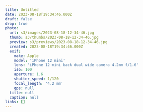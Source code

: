 ```yaml
---
title: Untitled
date: 2023-08-18T19:34:46.000Z
draft: false
drop: true
photo:
  url: s3/images/2023-08-18-12-34-46.jpg
  thumb: s3/thumbs/2023-08-18-12-34-46.jpg
  preview: s3/previews/2023-08-18-12-34-46.jpg
  created: 2023-08-18T19:34:46.000Z
  exif:
    make: Apple
    model: 'iPhone 12 mini'
    lens: 'iPhone 12 mini back dual wide camera 4.2mm f/1.6'
    iso: 100
    aperture: 1.6
    shutter_speed: 1/120
    focal_length: '4.2 mm'
    gps: null
  title: null
  caption: null
links: []
---
```

